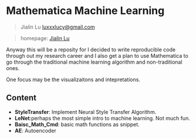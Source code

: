 # Mathematica Machine Learning

> Jialin Lu luxxxlucy@gmail.com

> homepage: [Jialin Lu](https://luxxxlucy.github.io)

Anyway this will be a reposity for I decided to write reproducible code through out my research career and I also get a plan to use Mathematica to go through the traditional machine learning algorithm and non-traditional ones.

One focus may be the visualizaitons and intepretations.

## Content

- **StyleTransfer**: Implement Neural Style Transfer Algorithm.
- **LeNet**:perhaps the most simple intro to machine learning. Not much fun.
- **Baisc_Math_Cmd**: basic math functions as snippet.
- **AE**: Autoencoder
